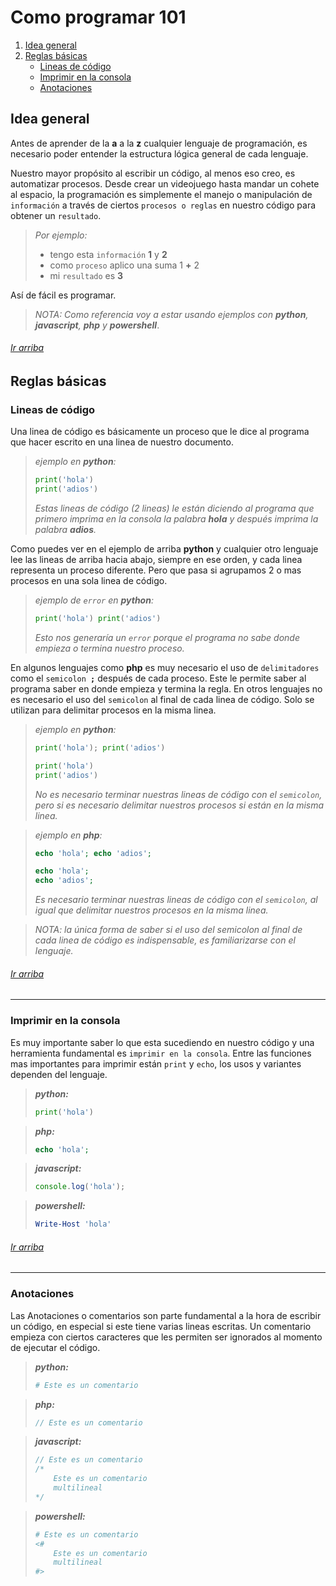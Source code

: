 # Como programar 101

1. [Idea general](#Idea-general)
2. [Reglas básicas](#Reglas-básicas)
	- [Lineas de código](#Lineas-de-código)
	 - [Imprimir en la consola](#Imprimir-en-la-consola)
	 - [Anotaciones](#Anotaciones)

## Idea general
 Antes de aprender de la **a** a la **z** cualquier lenguaje de programación, es necesario poder entender la estructura lógica general de cada lenguaje.
 
Nuestro mayor propósito al escribir un código, al menos eso creo, es automatizar procesos. Desde crear un videojuego  hasta mandar un cohete al espacio, la programación es simplemente el manejo o manipulación de `información` a través de ciertos `procesos o reglas` en nuestro código para obtener un `resultado`.

> *Por ejemplo:* 
> - tengo esta `información` **1** y **2**
> - como `proceso` aplico una suma 1 **+** 2
> - mi `resultado` es **3**

Así de fácil es programar.

> *NOTA: Como referencia voy a estar usando ejemplos con **python**, **javascript**, **php** y **powershell***.
###### [Ir arriba](#Como-programar-101)

## Reglas básicas
### Lineas de código
Una linea de código es básicamente un proceso que le dice al programa que hacer escrito en una linea de nuestro documento. 

> *ejemplo en **python**:* 
> ```python
> print('hola')
> print('adios')
> ```
> *Estas lineas de código (2 lineas) le están diciendo al programa que primero imprima en la consola la palabra **hola** y después imprima la palabra **adios**.*
>
Como puedes ver en el ejemplo de arriba **python** y cualquier otro lenguaje lee las lineas de arriba hacia abajo, siempre en ese orden, y cada linea representa un proceso diferente. Pero que pasa si agrupamos 2 o mas procesos en una sola linea de código.
> *ejemplo de `error` en **python**:* 
> ```python
> print('hola') print('adios')
> ```
> *Esto nos generaría un `error` porque el programa no sabe donde empieza o termina nuestro proceso.*

En algunos lenguajes como **php** es muy necesario el uso de `delimitadores` como el `semicolon `**`;`** después de cada proceso. Este le permite saber al programa saber en donde empieza y termina la regla. En otros lenguajes no es necesario el uso del `semicolon` al final de cada linea de código. Solo se utilizan para delimitar procesos en la misma linea.
> *ejemplo en **python**:* 
> ```python
> print('hola'); print('adios')
> ```
> ```python
> print('hola')
> print('adios')
> ```
> *No es necesario terminar nuestras lineas de código con el `semicolon`, pero si es necesario delimitar nuestros procesos si están en la misma linea.*

> *ejemplo en **php**:* 
> ```php
> echo 'hola'; echo 'adios';
> ```
> ```php
> echo 'hola';
> echo 'adios';
> ```
> *Es necesario terminar nuestras lineas de código con el `semicolon`, al igual que delimitar nuestros procesos en la misma linea.*

> *NOTA: la única forma de saber si el uso del semicolon al final de cada linea de código es indispensable, es familiarizarse con el lenguaje.*
###### [Ir arriba](#Como-programar-101)
---
### Imprimir en la consola
Es muy importante saber lo que esta sucediendo en nuestro código y una herramienta fundamental es `imprimir en la consola`. Entre las funciones mas importantes para imprimir están `print` y `echo`, los usos y variantes dependen del lenguaje.

> ***python:***
> ```python
> print('hola')
> ```

> ***php:***
> ```php
> echo 'hola';
> ```

> ***javascript:***
> ```javascript
> console.log('hola');
> ```

> ***powershell:***
> ```powershell
> Write-Host 'hola'
> ```
###### [Ir arriba](#Como-programar-101)
---
### Anotaciones
Las Anotaciones o comentarios son parte fundamental a la hora de escribir un código, en especial si este tiene varias lineas escritas. Un comentario empieza con ciertos caracteres que les permiten ser ignorados al momento de ejecutar el código.
> ***python:***
> ```python
> # Este es un comentario
> ```

> ***php:***
> ```php
> // Este es un comentario
> ```

> ***javascript:***
> ```javascript
> // Este es un comentario
> /*
>     Este es un comentario
>     multilineal
> */
> ```

> ***powershell:***
> ```powershell
> # Este es un comentario
> <#
>     Este es un comentario
>     multilineal
> #>
> ```
